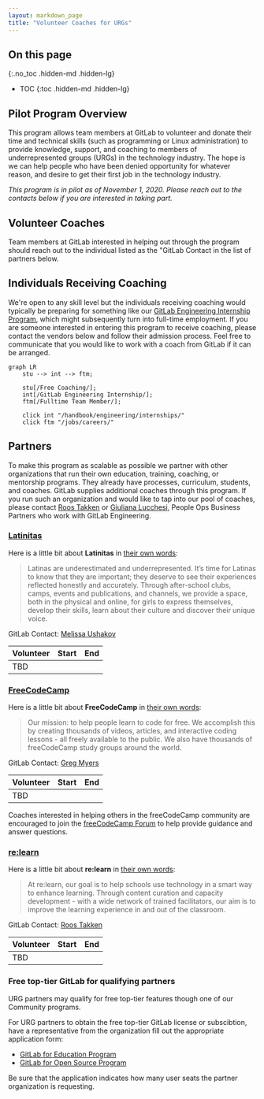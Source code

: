 ```yaml
---
layout: markdown_page
title: "Volunteer Coaches for URGs"
---
```


## On this page
{:.no_toc .hidden-md .hidden-lg}

- TOC
{:toc .hidden-md .hidden-lg}

## Pilot Program Overview

This program allows team members at GitLab to volunteer and donate their time and technical skills (such as programming or Linux administration) to provide knowledge, support, and coaching to members of underrepresented groups (URGs) in the technology industry. The hope is we can help people who have been denied opportunity for whatever reason, and desire to get their first job in the technology industry.

*This program is in pilot as of November 1, 2020. Please reach out to the contacts below if you are interested in taking part.*

## Volunteer Coaches

Team members at GitLab interested in helping out through the program should reach out to the individual listed as the "GitLab Contact in the list of partners below.

## Individuals Receiving Coaching

We're open to any skill level but the individuals receiving coaching would typically be preparing for something like our [GitLab Engineering Internship Program](/handbook/engineering/internships/), which might subsequently turn into full-time employment. If you are someone interested in entering this program to receive coaching, please contact the vendors below and follow their admission process. Feel free to communicate that you would like to work with a coach from GitLab if it can be arranged.

```mermaid
graph LR
    stu --> int --> ftm;

    stu[/Free Coaching/];
    int[/GitLab Engineering Internship/];
    ftm[/Fulltime Team Member/];

    click int "/handbook/engineering/internships/"
    click ftm "/jobs/careers/"
```

## Partners

To make this program as scalable as possible we partner with other organizations that run their own education, training, coaching, or mentorship programs. They already have processes, curriculum, students, and coaches. GitLab supplies additional coaches through this program. If you run such an organization and would like to tap into our pool of coaches, please contact [Roos Takken](https://gitlab.com/rtakken) or [Giuliana Lucchesi](https://gitlab.com/glucchesi), People Ops Business Partners who work with GitLab Engineering.

### [Latinitas](https://latinitasmagazine.org/)

Here is a little bit about **Latinitas** in [their own words](https://latinitasmagazine.org/about-us/):

> Latinas are underestimated and underrepresented. It’s time for Latinas to know that they are important; they deserve to see their experiences reflected honestly and accurately.
> Through after-school clubs, camps, events and publications, and channels, we provide a space, both in the physical and online, for girls to express themselves, develop their skills, learn about their culture and discover their unique voice.

GitLab Contact: [Melissa Ushakov](https://gitlab.com/mushakov)

| Volunteer   | Start  | End |
|-------------|--------|-----|
| TBD         |        |     |

### [FreeCodeCamp](https://www.freecodecamp.org/)

Here is a little bit about **FreeCodeCamp** in [their own words](https://www.freecodecamp.org/learn):

> Our mission: to help people learn to code for free. We accomplish this by creating thousands of videos, articles, and interactive coding lessons - all freely available to the public. We also have thousands of freeCodeCamp study groups around the world.

GitLab Contact: [Greg Myers](https://gitlab.com/greg)

| Volunteer   | Start  | End |
|-------------|--------|-----|
| TBD         |        |     |

Coaches interested in helping others in the freeCodeCamp community are encouraged to join the [freeCodeCamp Forum](https://forum.freecodecamp.org/) to help provide guidance and answer questions.

### [re:learn](https://relearn.ng/)

Here is a little bit about **re:learn** in [their own words](https://relearn.ng/):

> At re:learn, our goal is to help schools use technology in a smart way to enhance learning. Through content curation and capacity development - with a wide network of trained facilitators, our aim is to improve the learning experience in and out of the classroom.

GitLab Contact: [Roos Takken](https://gitlab.com/rtakken)

| Volunteer   | Start  | End |
|-------------|--------|-----|
| TBD         |        |     |

### Free top-tier GitLab for qualifying partners

URG partners may qualify for free top-tier features though one of our Community programs.

For URG partners to obtain the free top-tier GitLab license or subscibtion, have a representative from the organization fill out the appropriate application form:

- [GitLab for Education Program](https://about.gitlab.com/solutions/education/join/)
- [GitLab for Open Source Program](https://about.gitlab.com/solutions/open-source/join/)

Be sure that the application indicates how many user seats the partner organization is requesting.
